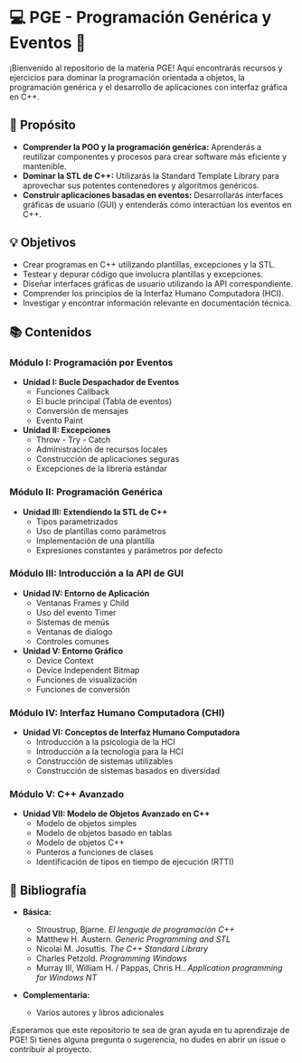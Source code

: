 # 💻 PGE - Programación Genérica y Eventos 🚀

¡Bienvenido al repositorio de la materia PGE! Aquí encontrarás recursos y ejercicios para dominar la programación orientada a objetos, la programación genérica y el desarrollo de aplicaciones con interfaz gráfica en C++.

## 🎯 Propósito

* **Comprender la POO y la programación genérica:** Aprenderás a reutilizar componentes y procesos para crear software más eficiente y mantenible.
* **Dominar la STL de C++:** Utilizarás la Standard Template Library para aprovechar sus potentes contenedores y algoritmos genéricos.
* **Construir aplicaciones basadas en eventos:** Desarrollarás interfaces gráficas de usuario (GUI) y entenderás cómo interactúan los eventos en C++.

## 💡 Objetivos

* Crear programas en C++ utilizando plantillas, excepciones y la STL.
* Testear y depurar código que involucra plantillas y excepciones.
* Diseñar interfaces gráficas de usuario utilizando la API correspondiente.
* Comprender los principios de la Interfaz Humano Computadora (HCI).
* Investigar y encontrar información relevante en documentación técnica.

## 📚 Contenidos

### Módulo I: Programación por Eventos

* **Unidad I: Bucle Despachador de Eventos**
    * Funciones Callback
    * El bucle principal (Tabla de eventos)
    * Conversión de mensajes
    * Evento Paint
* **Unidad II: Excepciones**
    * Throw - Try - Catch
    * Administración de recursos locales
    * Construcción de aplicaciones seguras
    * Excepciones de la librería estándar

### Módulo II: Programación Genérica

* **Unidad III: Extendiendo la STL de C++**
    * Tipos parametrizados
    * Uso de plantillas como parámetros
    * Implementación de una plantilla
    * Expresiones constantes y parámetros por defecto

### Módulo III: Introducción a la API de GUI

* **Unidad IV: Entorno de Aplicación**
    * Ventanas Frames y Child
    * Uso del evento Timer
    * Sistemas de menús
    * Ventanas de dialogo
    * Controles comunes
* **Unidad V: Entorno Gráfico**
    * Device Context
    * Device Independent Bitmap
    * Funciones de visualización
    * Funciones de conversión

### Módulo IV: Interfaz Humano Computadora (CHI)

* **Unidad VI: Conceptos de Interfaz Humano Computadora**
    * Introducción a la psicología de la HCI
    * Introducción a la tecnología para la HCI
    * Construcción de sistemas utilizables
    * Construcción de sistemas basados en diversidad

### Módulo V: C++ Avanzado

* **Unidad VII: Modelo de Objetos Avanzado en C++**
    * Modelo de objetos simples
    * Modelo de objetos basado en tablas
    * Modelo de objetos C++
    * Punteros a funciones de clases
    * Identificación de tipos en tiempo de ejecución (RTTI)

## 📖 Bibliografía

* **Básica:**
    * Stroustrup, Bjarne. *El lenguaje de programación C++*
    * Matthew H. Austern. *Generic Programming and STL*
    * Nicolai M. Josuttis. *The C++ Standard Library*
    * Charles Petzold. *Programming Windows*
    * Murray III, William H. / Pappas, Chris H.. *Application programming for Windows NT*

* **Complementaria:**
    * Varios autores y libros adicionales 

¡Esperamos que este repositorio te sea de gran ayuda en tu aprendizaje de PGE! Si tienes alguna pregunta o sugerencia, no dudes en abrir un issue o contribuir al proyecto.
